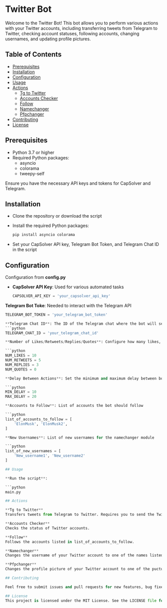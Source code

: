 # Twitter Bot

Welcome to the Twitter Bot! This bot allows you to perform various actions with your Twitter accounts, including transferring tweets from Telegram to Twitter, checking account statuses, following accounts, changing usernames, and updating profile pictures.

## Table of Contents

- [Prerequisites](#prerequisites)
- [Installation](#installation)
- [Configuration](#configuration)
- [Usage](#usage)
- [Actions](#actions)
  - [Tg to Twitter](#tg-to-twitter)
  - [Accounts Checker](#accounts-checker)
  - [Follow](#follow)
  - [Namechanger](#namechanger)
  - [Pfpchanger](#pfpchanger)
- [Contributing](#contributing)
- [License](#license)

## Prerequisites

- Python 3.7 or higher
- Required Python packages:
  - asyncio
  - colorama
  - tweepy-self

Ensure you have the necessary API keys and tokens for CapSolver and Telegram.

## Installation

- Clone the repository or download the script

- Install the required Python packages:
    ```bash
    pip install asyncio colorama
    ```

- Set your CapSolver API key, Telegram Bot Token, and Telegram Chat ID in the script

## Configuration

Configuration from **config.py**

- **CapSolver API Key**: Used for various automated tasks
  ```python
  CAPSOLVER_API_KEY = 'your_capsolver_api_key'


**Telegram Bot Toke**: Needed to interact with the Telegram API
```python
TELEGRAM_BOT_TOKEN = 'your_telegram_bot_token'

**Telegram Chat ID**: The ID of the Telegram chat where the bot will send messages
```python
TELEGRAM_CHAT_ID = 'your_telegram_chat_id'

**Number of Likes/Retweets/Replies/Quotes**: Configure how many likes, retweets, replies, and quotes the bot should perform. Setting a value to 0 means the action will not be performed

```python
NUM_LIKES = 10
NUM_RETWEETS = 5
NUM_REPLIES = 3
NUM_QUOTES = 0

**Delay Between Actions**: Set the minimum and maximum delay between bot actions in seconds

```python
MIN_DELAY = 10
MAX_DELAY = 20

**Accounts to Follow**: List of accounts the bot should follow

```python
list_of_accounts_to_follow = [
    'ElonMusk', 'ElonMusk2',
]

**New Usernames**: List of new usernames for the namechanger module

```python
list_of_new_usernames = [
    'New_username1', 'New_username2'
]

## Usage

**Run the script**:

```python
main.py

## Actions

**Tg to Twitter**
Transfers tweets from Telegram to Twitter. Requires you to send the Twitter link to the Telegram bot.

**Accounts Checker**
Checks the status of Twitter accounts.

**Follow**
Follows the accounts listed in list_of_accounts_to_follow.

**Namechanger**
Changes the username of your Twitter account to one of the names listed in list_of_new_usernames.

**Pfpchanger**
Changes the profile picture of your Twitter account to one of the puctures from **Images** folder. 

## Contributing

Feel free to submit issues and pull requests for new features, bug fixes, or enhancements.

## License
This project is licensed under the MIT License. See the LICENSE file for details.
